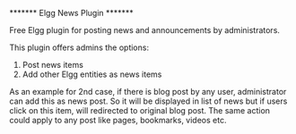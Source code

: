 ******* Elgg News Plugin *******

Free Elgg plugin for posting news and announcements by administrators.

This plugin offers admins the options:
1. Post news items
2. Add other Elgg entities as news items

As an example for 2nd case, if there is blog post by any user, administrator can add this as news post. So it will be displayed in list of news but if users click on this item, will redirected to original blog post. The same action could apply to any post like pages, bookmarks, videos etc. 





